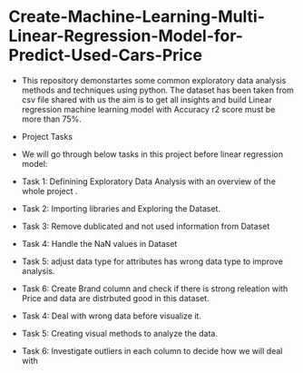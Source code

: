 # Create-Machine-Learning-Multi-Linear-Regression-Model-for-Predict-Used-Cars-Price
- This repository demonstartes some common exploratory data analysis methods and techniques using python. The dataset has been taken from csv file shared with us the aim is to get all insights and build Linear regression machine learning model with Accuracy r2 score must be more than 75%.
- Project Tasks
- We will go through below tasks in this project before linear regression model:

- Task 1: Definining Exploratory Data Analysis with an overview of the whole project .

- Task 2: Importing libraries and Exploring the Dataset.

- Task 3: Remove dublicated and not used information from Dataset

- Task 4: Handle the NaN values in Dataset

- Task 5: adjust data type for attributes has wrong data type to improve analysis.

- Task 6: Create Brand column and check if there is strong releation with Price and data are distrbuted good in this dataset.

- Task 4: Deal with wrong data before visualize it.

- Task 5: Creating visual methods to analyze the data.

- Task 6: Investigate outliers in each column to decide how we will deal with
